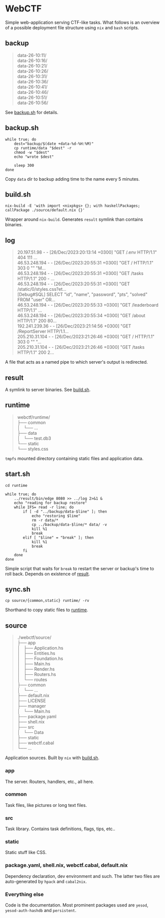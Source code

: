 # WebCTF

Simple web-application serving CTF-like tasks. What follows is an overview of a possible
deployment file structure using `nix` and `bash` scripts.

## backup

<!-- :read ! ls webctf/backup/ | tail -->
<!-- vip :s/.*/> \0\/ -->

> data-26-10:11/  
> data-26-10:16/  
> data-26-10:21/  
> data-26-10:26/  
> data-26-10:31/  
> data-26-10:36/  
> data-26-10:41/  
> data-26-10:46/  
> data-26-10:51/  
> data-26-10:56/  

See [backup.sh](#backupsh) for details.

## backup.sh

```shell
while true; do
	dest="backup/$(date +data-%d-%H:%M)"
	cp runtime/data "$dest" -r
	chmod -w "$dest"
	echo "wrote $dest"

	sleep 300
done
```

Copy `data` dir to backup adding time to the name every 5 minutes.

## build.sh

```shell
nix-build -E 'with import <nixpkgs> {}; with haskellPackages; callPackage ./source/default.nix {}'
```

Wrapper around `nix-build`. Generates `result` symlink than contains binaries.

## log

<!-- vip :'<,'>s/\(.\{75\}\).*/> \1... -->
> 20.197.51.98 - - [26/Dec/2023:20:13:14 +0300] "GET /.env HTTP/1.1" 404 111 ...  
> 46.53.248.194 - - [26/Dec/2023:20:55:31 +0300] "GET / HTTP/1.1" 303 0 "" "M...  
> 46.53.248.194 - - [26/Dec/2023:20:55:31 +0300] "GET /tasks HTTP/1.1" 200 - ...  
> 46.53.248.194 - - [26/Dec/2023:20:55:31 +0300] "GET /static/0/styles.css?et...  
> [Debug#SQL] SELECT "id", "name", "password", "pts", "solved" FROM "user" OR...  
> 46.53.248.194 - - [26/Dec/2023:20:55:33 +0300] "GET /leaderboard HTTP/1.1" ...  
> 46.53.248.194 - - [26/Dec/2023:20:55:34 +0300] "GET /about HTTP/1.1" 200 80...  
> 192.241.239.36 - - [26/Dec/2023:21:14:56 +0300] "GET /ReportServer HTTP/1.1...  
> 205.210.31.104 - - [26/Dec/2023:21:26:46 +0300] "GET / HTTP/1.1" 303 0 "" "...  
> 205.210.31.104 - - [26/Dec/2023:21:26:46 +0300] "GET /tasks HTTP/1.1" 200 2...  

A file that acts as a named pipe to which server's output is redirected.

## result

A symlink to server binaries. See [build.sh](#buildsh).

## runtime

> webctf/runtime/  
> ├── common  
> │   └── ...  
> ├── data  
> │   └── test.db3  
> └── static  
>     └── styles.css  

`tmpfs` mounted directory containing static files and application data.

## start.sh

```shell
cd runtime

while true; do
	../result/bin/edge 8080 >> ../log 2>&1 &
	echo "reading for backup restore"
	while IFS= read -r line; do
		if [ -d "../backup/data-$line" ]; then
			echo "restoring $line"
			rm -r data/*
			cp ../backup/data-$line/* data/ -v
			kill %1
			break
		elif [ "$line" = "break" ]; then
			kill %1
			break
		fi
	done
done
```

Simple script that waits for `break` to restart the server or backup's time to roll back.
Depends on existence of [result](#result).

## sync.sh

```shell
cp source/{common,static} runtime/ -rv
```

Shorthand to copy static files to [runtime](#runtime).

## source

> ./webctf/source/  
> ├── app  
> │   ├── Application.hs  
> │   ├── Entities.hs  
> │   ├── Foundation.hs  
> │   ├── Main.hs  
> │   ├── Render.hs  
> │   ├── Routers.hs  
> │   └── routes  
> ├── common  
> │   └── ...  
> ├── default.nix  
> ├── LICENSE  
> ├── manager  
> │   └── Main.hs  
> ├── package.yaml  
> ├── shell.nix  
> ├── src  
> │   └── Data  
> ├── static  
> ├── webctf.cabal  
> └── ...  

Application sources. Built by `nix` with [build.sh](#buildsh).

### app

The server. Routers, handlers, etc., all here.

### common

Task files, like pictures or long text files.

### src

Task library. Contains task definitions, flags, tips, etc..

### static

Static stuff like CSS.

### package.yaml, shell.nix, webctf.cabal, default.nix

Dependency declaration, dev environment and such. The latter two files are auto-generated by
`hpack` and `cabal2nix`.

### Everything else

Code is the documentation. Most prominent packages used are `yesod`, `yesod-auth-hashdb` and `persistent`.
